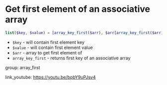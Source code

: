 # Get first element of an associative array

```php
list($key, $value) = [array_key_first($arr), $arr[array_key_first($arr)]];
```

- `$key` - will contain first element key
- `$value` - will contain first element value
- `$arr` - array to get first element of
- `array_key_first` - returns first key of an associative array

group: array_first


link_youtube: https://youtu.be/bpbY9uPJsv4
